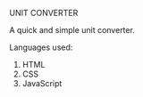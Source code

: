 UNIT CONVERTER

A quick and simple unit converter.

Languages used:
  1) HTML
  2) CSS
  3) JavaScript


